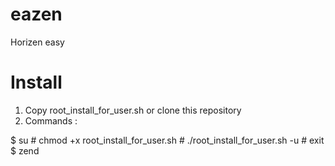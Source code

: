 # eazen
Horizen easy

# Install

1) Copy root_install_for_user.sh or clone this repository
2) Commands :

$ su
\# chmod +x root_install_for_user.sh
\# ./root_install_for_user.sh -u <USER>
\# exit
$ zend
